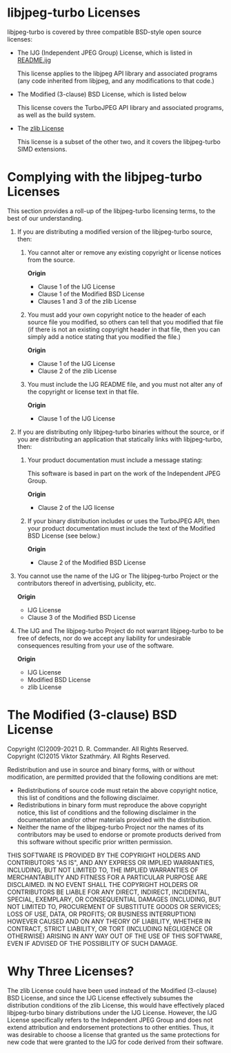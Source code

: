 libjpeg-turbo Licenses
======================

libjpeg-turbo is covered by three compatible BSD-style open source licenses:

- The IJG (Independent JPEG Group) License, which is listed in
  [README.ijg](README.ijg)

  This license applies to the libjpeg API library and associated programs
  (any code inherited from libjpeg, and any modifications to that code.)

- The Modified (3-clause) BSD License, which is listed below

  This license covers the TurboJPEG API library and associated programs, as well as the build
  system.

- The [zlib License](https://opensource.org/licenses/Zlib)

  This license is a subset of the other two, and it covers the libjpeg-turbo SIMD extensions.

Complying with the libjpeg-turbo Licenses
=========================================

This section provides a roll-up of the libjpeg-turbo licensing terms, to the best of our
understanding.

1. If you are distributing a modified version of the libjpeg-turbo source, then:

    1. You cannot alter or remove any existing copyright or license notices from the source.

       **Origin**
        - Clause 1 of the IJG License
        - Clause 1 of the Modified BSD License
        - Clauses 1 and 3 of the zlib License

    2. You must add your own copyright notice to the header of each source file you modified, so
       others can tell that you modified that file (if there is not an existing copyright header in
       that file, then you can simply add a notice stating that you modified the file.)

       **Origin**
        - Clause 1 of the IJG License
        - Clause 2 of the zlib License

    3. You must include the IJG README file, and you must not alter any of the copyright or license
       text in that file.

       **Origin**
        - Clause 1 of the IJG License

2. If you are distributing only libjpeg-turbo binaries without the source, or if you are
   distributing an application that statically links with libjpeg-turbo, then:

    1. Your product documentation must include a message stating:

       This software is based in part on the work of the Independent JPEG Group.

       **Origin**
        - Clause 2 of the IJG license

    2. If your binary distribution includes or uses the TurboJPEG API, then your product
       documentation must include the text of the Modified BSD License (see below.)

       **Origin**
        - Clause 2 of the Modified BSD License

3. You cannot use the name of the IJG or The libjpeg-turbo Project or the contributors thereof in
   advertising, publicity, etc.

   **Origin**
    - IJG License
    - Clause 3 of the Modified BSD License

4. The IJG and The libjpeg-turbo Project do not warrant libjpeg-turbo to be free of defects, nor do
   we accept any liability for undesirable consequences resulting from your use of the software.

   **Origin**
    - IJG License
    - Modified BSD License
    - zlib License

The Modified (3-clause) BSD License
===================================

Copyright (C)2009-2021 D. R. Commander. All Rights Reserved.<br>
Copyright (C)2015 Viktor Szathmáry. All Rights Reserved.

Redistribution and use in source and binary forms, with or without modification, are permitted
provided that the following conditions are met:

- Redistributions of source code must retain the above copyright notice, this list of conditions and
  the following disclaimer.
- Redistributions in binary form must reproduce the above copyright notice, this list of conditions
  and the following disclaimer in the documentation and/or other materials provided with the
  distribution.
- Neither the name of the libjpeg-turbo Project nor the names of its contributors may be used to
  endorse or promote products derived from this software without specific prior written permission.

THIS SOFTWARE IS PROVIDED BY THE COPYRIGHT HOLDERS AND CONTRIBUTORS "AS IS", AND ANY EXPRESS OR
IMPLIED WARRANTIES, INCLUDING, BUT NOT LIMITED TO, THE IMPLIED WARRANTIES OF MERCHANTABILITY AND
FITNESS FOR A PARTICULAR PURPOSE ARE DISCLAIMED. IN NO EVENT SHALL THE COPYRIGHT HOLDERS OR
CONTRIBUTORS BE LIABLE FOR ANY DIRECT, INDIRECT, INCIDENTAL, SPECIAL, EXEMPLARY, OR CONSEQUENTIAL
DAMAGES (INCLUDING, BUT NOT LIMITED TO, PROCUREMENT OF SUBSTITUTE GOODS OR SERVICES; LOSS OF USE,
DATA, OR PROFITS; OR BUSINESS INTERRUPTION) HOWEVER CAUSED AND ON ANY THEORY OF LIABILITY, WHETHER
IN CONTRACT, STRICT LIABILITY, OR TORT (INCLUDING NEGLIGENCE OR OTHERWISE)
ARISING IN ANY WAY OUT OF THE USE OF THIS SOFTWARE, EVEN IF ADVISED OF THE POSSIBILITY OF SUCH
DAMAGE.


Why Three Licenses?
===================

The zlib License could have been used instead of the Modified (3-clause) BSD License, and since the
IJG License effectively subsumes the distribution conditions of the zlib License, this would have
effectively placed libjpeg-turbo binary distributions under the IJG License. However, the IJG
License specifically refers to the Independent JPEG Group and does not extend attribution and
endorsement protections to other entities. Thus, it was desirable to choose a license that granted
us the same protections for new code that were granted to the IJG for code derived from their
software.
